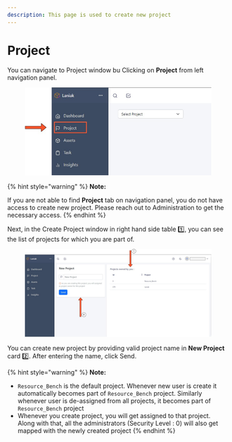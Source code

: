 ```yaml
---
description: This page is used to create new project
---
```


# Project

You can navigate to Project window bu Clicking on **Project** from left navigation panel.

<figure><img src="../../.gitbook/assets/Project window navigation.jpg" alt=""><figcaption></figcaption></figure>

{% hint style="warning" %}
**Note:**&#x20;

If you are not able to find **Project** tab on navigation panel, you do not have access to create new project. Please reach out to Administration to get the necessary access.
{% endhint %}

Next, in the Create Project window in right hand side table :one:, you can see the list of projects for which you are part of.

<figure><img src="../../.gitbook/assets/Project window.jpg" alt=""><figcaption></figcaption></figure>

You can create new project by providing valid project name in **New Project** card :two:. After entering the name, click Send.&#x20;



{% hint style="warning" %}
**Note:**

* `Resource_Bench` is the default project. Whenever new user is create it automatically becomes part of `Resource_Bench` project. Similarly whenever user is de-assigned from all projects, it becomes part of `Resource_Bench` project
* Whenever you create project, you will get assigned to that project. Along with that, all the administrators (Security Level : 0) will also get mapped with the newly created project
{% endhint %}
